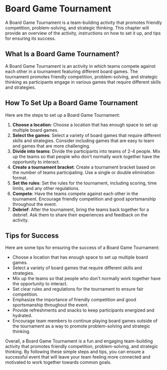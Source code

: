 Board Game Tournament
========================================================

A Board Game Tournament is a team-building activity that promotes friendly competition, problem-solving, and strategic thinking. This chapter will provide an overview of the activity, instructions on how to set it up, and tips for ensuring its success.

What Is a Board Game Tournament?
--------------------------------

A Board Game Tournament is an activity in which teams compete against each other in a tournament featuring different board games. The tournament promotes friendly competition, problem-solving, and strategic thinking as participants engage in various games that require different skills and strategies.

How To Set Up a Board Game Tournament
-------------------------------------

Here are the steps to set up a Board Game Tournament:

1. **Choose a location**: Choose a location that has enough space to set up multiple board games.
2. **Select the games**: Select a variety of board games that require different skills and strategies. Consider including games that are easy to learn and games that are more challenging.
3. **Divide into teams**: Divide the participants into teams of 2-4 people. Mix up the teams so that people who don't normally work together have the opportunity to interact.
4. **Create a tournament bracket**: Create a tournament bracket based on the number of teams participating. Use a single or double elimination format.
5. **Set the rules**: Set the rules for the tournament, including scoring, time limits, and any other regulations.
6. **Compete**: Have the teams compete against each other in the tournament. Encourage friendly competition and good sportsmanship throughout the event.
7. **Debrief**: After the tournament, bring the teams back together for a debrief. Ask them to share their experiences and feedback on the activity.

Tips for Success
----------------

Here are some tips for ensuring the success of a Board Game Tournament:

* Choose a location that has enough space to set up multiple board games.
* Select a variety of board games that require different skills and strategies.
* Mix up the teams so that people who don't normally work together have the opportunity to interact.
* Set clear rules and regulations for the tournament to ensure fair competition.
* Emphasize the importance of friendly competition and good sportsmanship throughout the event.
* Provide refreshments and snacks to keep participants energized and hydrated.
* Encourage team members to continue playing board games outside of the tournament as a way to promote problem-solving and strategic thinking.

Overall, a Board Game Tournament is a fun and engaging team-building activity that promotes friendly competition, problem-solving, and strategic thinking. By following these simple steps and tips, you can ensure a successful event that will leave your team feeling more connected and motivated to work together towards common goals.
